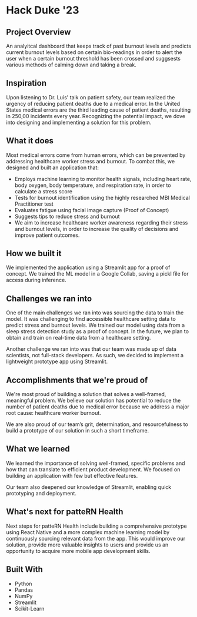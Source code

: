 # Hack Duke '23

## Project Overview

An analyitcal dashboard that keeps track of past burnout levels and predicts current burnout levels based on certain bio-readings in order to alert the user when a certain burnout threshold has been crossed and suggsests various methods of calming down and taking a break.

## Inspiration
Upon listening to Dr. Luis' talk on patient safety, our team realized the urgency of reducing patient deaths due to a medical error. In the United States medical errors are the third leading cause of patient deaths, resulting in 250,00 incidents every year. Recognizing the potential impact, we dove into designing and implementing a solution for this problem.

## What it does
Most medical errors come from human errors, which can be prevented by addressing healthcare worker stress and burnout. To combat this, we designed and built an application that:

- Employs machine learning to monitor health signals, including heart rate, body oxygen, body temperature, and respiration rate, in order to calculate a stress score
- Tests for burnout identification using the highly researched MBI Medical Practitioner test
- Evaluates fatigue using facial image capture (Proof of Concept)
- Suggests tips to reduce stress and burnout
- We aim to increase healthcare worker awareness regarding their stress and burnout levels, in order to increase the quality of decisions and improve patient outcomes.

## How we built it
We implemented the application using a Streamlit app for a proof of concept. We trained the ML model in a Google Collab, saving a pickl file for access during inference.

## Challenges we ran into
One of the main challenges we ran into was sourcing the data to train the model. It was challenging to find accessible healthcare setting data to predict stress and burnout levels. We trained our model using data from a sleep stress detection study as a proof of concept. In the future, we plan to obtain and train on real-time data from a healthcare setting.

Another challenge we ran into was that our team was made up of data scientists, not full-stack developers. As such, we decided to implement a lightweight prototype app using Streamlit.

## Accomplishments that we're proud of
We're most proud of building a solution that solves a well-framed, meaningful problem. We believe our solution has potential to reduce the number of patient deaths due to medical error because we address a major root cause: healthcare worker burnout.

We are also proud of our team’s grit, determination, and resourcefulness to build a prototype of our solution in such a short timeframe.

## What we learned
We learned the importance of solving well-framed, specific problems and how that can translate to efficient product development. We focused on building an application with few but effective features.

Our team also deepened our knowledge of Streamlit, enabling quick prototyping and deployment.

## What's next for patteRN Health
Next steps for patteRN Health include building a comprehensive prototype using React Native and a more complex machine learning model by continuously sourcing relevant data from the app. This would improve our solution, provide more valuable insights to users and provide us an opportunity to acquire more mobile app development skills.

## Built With
- Python
- Pandas
- NumPy
- Streamlit
- Scikit-Learn

